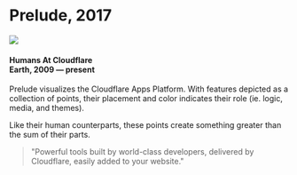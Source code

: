 # Prelude, 2017

<a class="hero-link with-image" href="https://nirri.us/media/Prelude%20v3%20watermark.png" target="_blank">
<img src="https://nirri.us/media/Prelude%20v3%20watermark.png" />
</a>

<h4>Humans At Cloudflare<br>Earth, 2009 — present</h4>

Prelude visualizes the Cloudflare Apps Platform. With features depicted as a collection of points, their placement and color indicates their role (ie. logic, media, and themes).

Like their human counterparts, these points create something greater than the sum of their parts.

>"Powerful tools built by world-class developers, delivered by Cloudflare, easily added to your website."
